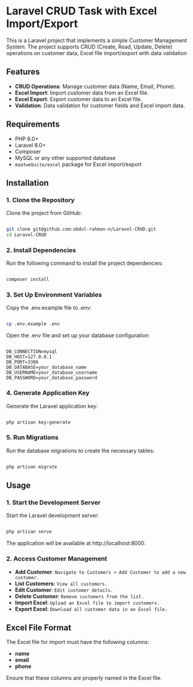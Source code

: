 # Laravel CRUD Task with Excel Import/Export

This is a Laravel project that implements a simple Customer Management System. The project supports CRUD (Create, Read, Update, Delete) operations on customer data, Excel file import/export with data validation

## Features
- **CRUD Operations**: Manage customer data (Name, Email, Phone).
- **Excel Import**: Import customer data from an Excel file.
- **Excel Export**: Export customer data to an Excel file.
- **Validation**: Data validation for customer fields and Excel import data.

## Requirements
- PHP 8.0+
- Laravel 8.0+
- Composer
- MySQL or any other supported database
- `maatwebsite/excel` package for Excel import/export

## Installation

### 1. Clone the Repository

Clone the project from GitHub:

```bash

git clone git@github.com:abdul-rahman-n/Laravel-CRUD.git
cd Laravel-CRUD

```


### 2. Install Dependencies

Run the following command to install the project dependencies:

```bash

composer install

```


### 3. Set Up Environment Variables

Copy the .env.example file to .env:

```bash

cp .env.example .env

```

Open the .env file and set up your database configuration:

```env

DB_CONNECTION=mysql
DB_HOST=127.0.0.1
DB_PORT=3306
DB_DATABASE=your_database_name
DB_USERNAME=your_database_username
DB_PASSWORD=your_database_password

```

### 4. Generate Application Key

Generate the Laravel application key:

```bash

php artisan key:generate

```


### 5. Run Migrations

Run the database migrations to create the necessary tables:

```bash

php artisan migrate

```


## Usage

### 1. Start the Development Server

Start the Laravel development server:

```bash

php artisan serve

```

The application will be available at http://localhost:8000.


### 2. Access Customer Management
- **Add Customer**: `Navigate to Customers > Add Customer to add a new customer.`
- **List Customers**: `View all customers.`
- **Edit Customer**: `Edit customer details.`
- **Delete Customer**: `Remove customers from the list.`
- **Import Excel**: `Upload an Excel file to import customers.`
- **Export Excel**: `Download all customer data in an Excel file.`


## Excel File Format

The Excel file for import must have the following columns:

- **name**
- **email**
- **phone**

Ensure that these columns are properly named in the Excel file.